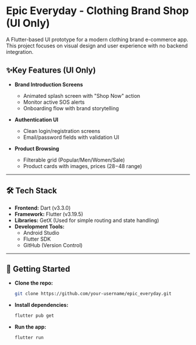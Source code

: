 # Epic Everyday - Clothing Brand Shop (UI Only)

A Flutter-based UI prototype for a modern clothing brand e-commerce app. This project focuses on visual design and user experience with no backend integration.

## ✨Key Features (UI Only)  

- **Brand Introduction Screens**  
  - Animated splash screen with "Shop Now" action
  - Monitor active SOS alerts
  - Onboarding flow with brand storytelling

- **Authentication UI**  
  - Clean login/registration screens
  - Email/password fields with validation UI
 
- **Product Browsing**  
  - Filterable grid (Popular/Men/Women/Sale) 
  - Product cards with images, prices ($28-$48 range)

---
 
## 🛠 Tech Stack  

- **Frontend:** Dart (v3.3.0)  
- **Framework:** Flutter (v3.19.5)
- **Libraries:** GetX (Used for simple routing and state handling)  
- **Development Tools:**  
  - Android Studio  
  - Flutter SDK  
  - GitHub (Version Control)  

---

## 🚀 Getting Started

- **Clone the repo:**
  ```bash
  git clone https://github.com/your-username/epic_everyday.git

- **Install dependencies:**
  ```bash
  flutter pub get

- **Run the app:**
  ```bash
  flutter run
